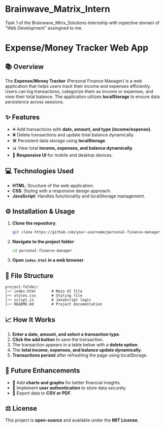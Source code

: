 # Brainwave_Matrix_Intern
Task 1 of the Brainwave_Mtrix_Solutions internship with repective domain of "Web Development" assingned to me.
# Expense/Money Tracker Web App

## 📚 Overview
The **Expense/Money Tracker** (Personal Finance Manager) is a web application that helps users track their income and expenses efficiently. Users can log transactions, categorize them as income or expenses, and view their total balance. The application utilizes **localStorage** to ensure data persistence across sessions.

## ✨ Features
- ➕ Add transactions with **date, amount, and type (income/expense)**.
- ❌ Delete transactions and update total balance dynamically.
- 🛠️ Persistent data storage using **localStorage**.
- 📊 View total **income, expenses, and balance dynamically**.
- 📲 **Responsive UI** for mobile and desktop devices.

## 💻 Technologies Used
- **HTML**: Structure of the web application.
- **CSS**: Styling with a responsive design approach.
- **JavaScript**: Handles functionality and localStorage management.

## ⚙️ Installation & Usage
1. **Clone the repository**:
   ```sh
   git clone https://github.com/your-username/personal-finance-manager.git
   ```
2. **Navigate to the project folder**:
   ```sh
   cd personal-finance-manager
   ```
3. **Open `index.html` in a web browser**.

## 📁 File Structure
```
project-folder/
│── index.html       # Main UI file
│── styles.css       # Styling file
│── script.js        # JavaScript logic
│── README.md        # Project documentation
```

## 📈 How It Works
1. **Enter a date, amount, and select a transaction type**.
2. **Click the add button** to save the transaction.
3. The transaction appears in a table below with a **delete option**.
4. The **total income, expenses, and balance update dynamically**.
5. **Transactions persist** after refreshing the page using localStorage.

## 🌟 Future Enhancements
- 📏 Add **charts and graphs** for better financial insights.
- 🔑 Implement **user authentication** to store data securely.
- 📄 Export data to **CSV or PDF**.

## ⚖️ License
This project is **open-source** and available under the **MIT License**.


